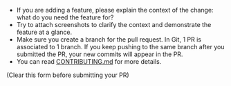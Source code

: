 - If you are adding a feature, please explain the context of the change: what do you need the feature for?
- Try to attach screenshots to clarify the context and demonstrate the feature at a glance.
- Make sure you create a branch for the pull request. In Git, 1 PR is associated to 1 branch. If you keep pushing to the same branch after you submitted the PR, your new commits will appear in the PR.
- You can read [CONTRIBUTING.md](https://github.com/ocornut/imgui/blob/master/.github/CONTRIBUTING.md) for more details.

(Clear this form before submitting your PR)

